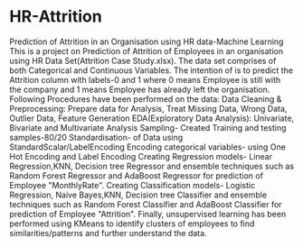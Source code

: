 # HR-Attrition
Prediction of Attrition in an Organisation using HR data-Machine Learning
This is a project on Prediction of Attrition of Employees in an organisation using HR Data Set(Attrition Case Study.xlsx). The data set comprises of both Categorical and Continuous Variables. The intention of is to predict the Attrition column with labels-0 and 1 where 0 means Employee is still with the company and 1 means Employee has already left the organisation.
Following Procedures have been performed on the data:
Data Cleaning & Preprocessing: Prepare data for Analysis, Treat Missing Data, Wrong Data, Outlier Data, Feature Generation 
EDA(Exploratory Data Analysis): Univariate, Bivariate and Multivariate Analysis 
Sampling- Created Training and testing samples-80/20
Standardisation- of Data using StandardScalar/LabelEncoding
Encoding categorical variables- using One Hot Encoding and Label Encoding
Creating Regression models- Linear Regression,KNN, Decision tree Regressor and ensemble techniques such as Random Forest Regressor and AdaBoost Regressor for prediction of Employee "MonthlyRate".
Creating Classification models- Logistic Regression, Naive Bayes,KNN, Decision tree Classifier and ensemble techniques such as Random Forest Classifier and AdaBoost Classifier for prediction of Employee "Attrition".
Finally, unsupervised learning has been performed using KMeans to identify clusters of employees to find similarities/patterns and further understand the data.
